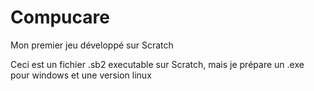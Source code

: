 

# Compucare
Mon premier jeu développé sur Scratch

Ceci est un fichier .sb2 executable sur Scratch, mais je prépare un .exe pour windows et une version linux 
